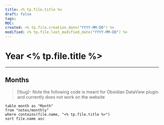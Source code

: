```yaml
---
title: <% tp.file.title %>
draft: false
tags: 
MOC: 
created: <% tp.file.creation_date("YYYY-MM-DD") %>
modified: <% tp.file.last_modified_date("YYYY-MM-DD") %>
---
```


# Year <% tp.file.title %>

---

## Months

>[!bug]- Note
>the following code is meant for Obsidian DataView plugin and currently does not work on the website

```dataview
table month as "Month"
from "notes/monthly" 
where contains(file.name, "<% tp.file.title %>") 
sort file.name asc
```

